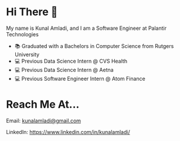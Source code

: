 
# Hi There 👋

My name is Kunal Amladi, and I am a Software Engineer at Palantir Technologies

- 📚 Graduated with a Bachelors in Computer Science from Rutgers University
- 💻 Previous Data Science Intern @ CVS Health
- 💻 Previous Data Science Intern @ Aetna
- 💻 Previous Software Engineer Intern @ Atom Finance


# Reach Me At...

Email: kunalamladi@gmail.com

LinkedIn: https://www.linkedin.com/in/kunalamladi/

<!--
**amladik/amladik** is a ✨ _special_ ✨ repository because its `README.md` (this file) appears on your GitHub profile.

Here are some ideas to get you started:

- 🔭 I’m currently working on ...
- 🌱 I’m currently learning ...
- 👯 I’m looking to collaborate on ...
- 🤔 I’m looking for help with ...
- 💬 Ask me about ...
- 📫 How to reach me: ...
- 😄 Pronouns: ...
- ⚡ Fun fact: ...
-->
